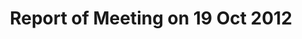 ---
layout: meeting
title: Report of Meeting on 19 Oct 2012
attending:
    - name: Omar Shahid
      position: President
    - name: Mike Faul
      position: Chief of Development
    - name: Jeffrey Drake
      position: Board Member, RTO
    - name: Natalie Gosselin
      position: Board Member
info:
    - Server upgrade project going with a Dell server at the advice of IT Services.
    - Looking into SSL Certificates ay $125 each      
    - Clubs Wordpress site going ahead for ratified clubs
    - Proposed Asset tags for iMacs
    - Office desk available
    - USB Drives arrived and are stored at Omar's residence. Looking into initiatives to distribute.
    - Will not pursue separate tech email.
    - Conrad Lukawski (CTO) resigns.
    - Jeffrey Drake (RTO) appointed as CTO
motions: 
    - text: Ratification of Emergency Meeting on 30 September 2012
      status: PASSED
    - text: Committing to the purchase of two iMacs for student use.
      status: PASSED
    - text: |
            Motion to create an ad-hoc committee to create an SLA for iMacs. 
            Committee: Jeffrey Drake, Paul Anderson.
      status: PASSED
    - text: Motion to have a regular meeting every four weeks from Today.
      status: PASSED
    - text: Motion to have CTO draft Acceptable Use Policy to take effect when posted to be reviewed later.
      status: PASSED
    - text: |
            Motion to create a constitutional review committee.
            Commitee: Natalie Gosselin, Paul Anderson, Omar Shahid, Jeffrey Drake
      status: PASSED
    - text: Motion to budget $400 to create a professional logo. CTO shall enquire and report to board.
      status: PASSED
    - text: Motion to have CPR Handle SOCR Email address.
      status: PASSED
---